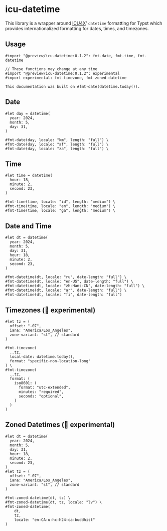 # icu-datetime

This library is a wrapper around [ICU4X](https://github.com/unicode-org/icu4x)' `datetime` formatting for Typst which provides internationalized formatting for dates, times, and timezones.

## Usage

```typst +preview(vertical mode="basic")
#import "@preview/icu-datetime:0.1.2": fmt-date, fmt-time, fmt-datetime

// These functions may change at any time
#import "@preview/icu-datetime:0.1.2": experimental
#import experimental: fmt-timezone, fmt-zoned-datetime

This documentation was built on #fmt-date(datetime.today()).
```

## Date

```typst +preview
#let day = datetime(
  year: 2024,
  month: 5,
  day: 31,
)

#fmt-date(day, locale: "km", length: "full") \
#fmt-date(day, locale: "af", length: "full") \
#fmt-date(day, locale: "za", length: "full") \
```

## Time

```typst +preview
#let time = datetime(
  hour: 18,
  minute: 2,
  second: 23,
)

#fmt-time(time, locale: "id", length: "medium") \
#fmt-time(time, locale: "en", length: "medium") \
#fmt-time(time, locale: "ga", length: "medium") \
```

## Date and Time

```typst +preview(vertical)
#let dt = datetime(
  year: 2024,
  month: 5,
  day: 31,
  hour: 18,
  minute: 2,
  second: 23,
)

#fmt-datetime(dt, locale: "ru", date-length: "full") \
#fmt-datetime(dt, locale: "en-US", date-length: "full") \
#fmt-datetime(dt, locale: "zh-Hans-CN", date-length: "full") \
#fmt-datetime(dt, locale: "ar", date-length: "full") \
#fmt-datetime(dt, locale: "fi", date-length: "full")
```

## Timezones (🚧 experimental)

```typst +preview
#let tz = (
  offset: "-07",
  iana: "America/Los_Angeles",
  zone-variant: "st", // standard
)

#fmt-timezone(
  ..tz,
  local-date: datetime.today(),
  format: "specific-non-location-long"
) \
#fmt-timezone(
  ..tz,
  format: (
    iso8601: (
      format: "utc-extended",
      minutes: "required",
      seconds: "optional",
    )
  )
)
```

## Zoned Datetimes (🚧 experimental)

```typst +preview(vertical)
#let dt = datetime(
  year: 2024,
  month: 5,
  day: 31,
  hour: 18,
  minute: 2,
  second: 23,
)
#let tz = (
  offset: "-07",
  iana: "America/Los_Angeles",
  zone-variant: "st", // standard
)

#fmt-zoned-datetime(dt, tz) \
#fmt-zoned-datetime(dt, tz, locale: "lv") \
#fmt-zoned-datetime(
    dt,
    tz,
    locale: "en-CA-u-hc-h24-ca-buddhist"
)
```

